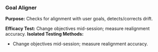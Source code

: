 ### Goal Aligner

**Purpose:** Checks for alignment with user goals, detects/corrects drift.

**Efficacy Test:** Change objectives mid-session; measure realignment accuracy.
**Isolated Testing Methods:**
- Change objectives mid-session; measure realignment accuracy.